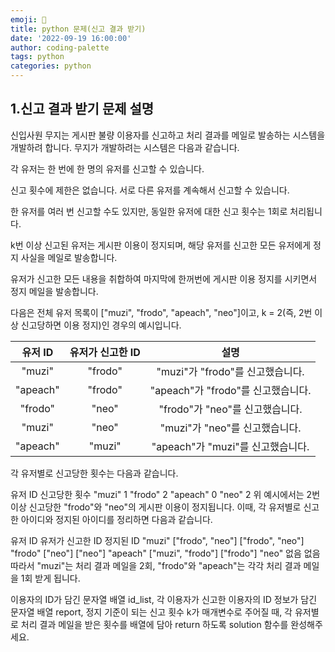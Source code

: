```yaml
---
emoji: 👻
title: python 문제(신고 결과 받기)
date: '2022-09-19 16:00:00'
author: coding-palette
tags: python
categories: python
---
```


## 1.신고 결과 받기 문제 설명

신입사원 무지는 게시판 불량 이용자를 신고하고 처리 결과를 메일로 발송하는 시스템을 개발하려 합니다. 무지가 개발하려는 시스템은 다음과 같습니다.

각 유저는 한 번에 한 명의 유저를 신고할 수 있습니다.

신고 횟수에 제한은 없습니다. 서로 다른 유저를 계속해서 신고할 수 있습니다.

한 유저를 여러 번 신고할 수도 있지만, 동일한 유저에 대한 신고 횟수는 1회로 처리됩니다.

k번 이상 신고된 유저는 게시판 이용이 정지되며, 해당 유저를 신고한 모든 유저에게 정지 사실을 메일로 발송합니다.

유저가 신고한 모든 내용을 취합하여 마지막에 한꺼번에 게시판 이용 정지를 시키면서 정지 메일을 발송합니다.

다음은 전체 유저 목록이 ["muzi", "frodo", "apeach", "neo"]이고, k = 2(즉, 2번 이상 신고당하면 이용 정지)인 경우의 예시입니다.

|  유저 ID	  | 유저가 신고한 ID |             	설명             |
|:--------:|:----------:|:---------------------------:|
|  "muzi"  |  	"frodo"  |  	"muzi"가 "frodo"를 신고했습니다.  |
| "apeach" |  	"frodo"  | 	"apeach"가 "frodo"를 신고했습니다. |
| "frodo"	 |   "neo"	   |   "frodo"가 "neo"를 신고했습니다.   |
|  "muzi"  |   "neo"    |   	"muzi"가 "neo"를 신고했습니다.   |
| "apeach" |  	"muzi"   | 	 "apeach"가 "muzi"를 신고했습니다. |
각 유저별로 신고당한 횟수는 다음과 같습니다.

유저 ID	신고당한 횟수
"muzi"	1
"frodo"	2
"apeach"	0
"neo"	2
위 예시에서는 2번 이상 신고당한 "frodo"와 "neo"의 게시판 이용이 정지됩니다. 이때, 각 유저별로 신고한 아이디와 정지된 아이디를 정리하면 다음과 같습니다.

유저 ID	유저가 신고한 ID	정지된 ID
"muzi"	["frodo", "neo"]	["frodo", "neo"]
"frodo"	["neo"]	["neo"]
"apeach"	["muzi", "frodo"]	["frodo"]
"neo"	없음	없음
따라서 "muzi"는 처리 결과 메일을 2회, "frodo"와 "apeach"는 각각 처리 결과 메일을 1회 받게 됩니다.

이용자의 ID가 담긴 문자열 배열 id_list, 각 이용자가 신고한 이용자의 ID 정보가 담긴 문자열 배열 report, 정지 기준이 되는 신고 횟수 k가 매개변수로 주어질 때, 각 유저별로 처리 결과 메일을 받은 횟수를 배열에 담아 return 하도록 solution 함수를 완성해주세요.
